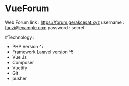 # VueForum
Web Forum link : https://forum.gerakcepat.xyz
username : fauzi@example.com
password : secret

#Technology :
- PHP Version ^7
- Framework Laravel version ^5
- Vue Js
- Composer
- Vuetify
- Git
- pusher







